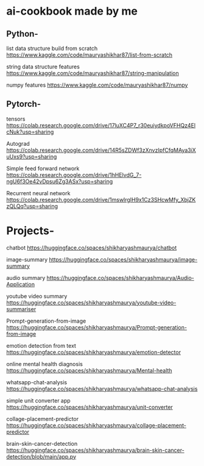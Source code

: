 # ai-cookbook made by me

## Python-

list data structure build from scratch
https://www.kaggle.com/code/mauryashikhar87/list-from-scratch

string data structure features
https://www.kaggle.com/code/mauryashikhar87/string-manipulation

numpy features
https://www.kaggle.com/code/mauryashikhar87/numpy


## Pytorch-

tensors
https://colab.research.google.com/drive/17luXC4P7_r30euiydkpoVFHQz4ElcNuk?usp=sharing

Autograd
https://colab.research.google.com/drive/14R5sZDWf3zXnvzIpfCfqMAya3iXuUxs9?usp=sharing

Simple feed forward network
https://colab.research.google.com/drive/1hHElvdG_7-ngU6f3Oe42vDpsu6Zg3ASx?usp=sharing

Recurrent neural network
https://colab.research.google.com/drive/1mswlrgIH9x1Cz3SHcwMfy_XbjZKzQLQq?usp=sharing

# Projects-

chatbot
https://huggingface.co/spaces/shikharyashmaurya/chatbot

image-summary
https://huggingface.co/spaces/shikharyashmaurya/image-summary

audio summary
https://huggingface.co/spaces/shikharyashmaurya/Audio-Application

youtube video summary
https://huggingface.co/spaces/shikharyashmaurya/youtube-video-summariser

Prompt-generation-from-image
https://huggingface.co/spaces/shikharyashmaurya/Prompt-generation-from-image

emotion detection from text
https://huggingface.co/spaces/shikharyashmaurya/emotion-detector

online mental health diagnosis
https://huggingface.co/spaces/shikharyashmaurya/Mental-health

whatsapp-chat-analysis
https://huggingface.co/spaces/shikharyashmaurya/whatsapp-chat-analysis

simple unit converter app
https://huggingface.co/spaces/shikharyashmaurya/unit-converter

collage-placement-predictor
https://huggingface.co/spaces/shikharyashmaurya/collage-placement-predictor

brain-skin-cancer-detection
https://huggingface.co/spaces/shikharyashmaurya/brain-skin-cancer-detection/blob/main/app.py

